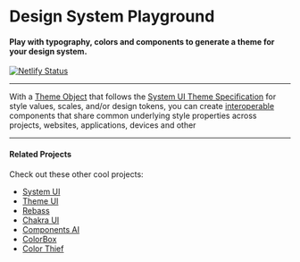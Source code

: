 # Design System Playground

#### Play with typography, colors and components to generate a theme for your design system.

[![Netlify Status](https://api.netlify.com/api/v1/badges/ca9cacda-5677-43e8-928d-c1970af41cfe/deploy-status)](https://app.netlify.com/sites/design-system-playground/deploys)

---

With a [Theme Object](https://theme-ui.com/theme-spec) that follows the [System UI Theme Specification](https://system-ui.com/) for style values, scales, and/or design tokens, you can create [interoperable](https://jxnblk.com/blog/interoperability/) components that share common underlying style properties across projects, websites, applications, devices and other

---

#### Related Projects

Check out these other cool projects:

- [System UI](https://system-ui.com/)
- [Theme UI](https://theme-ui.com/)
- [Rebass](https://rebassjs.org/)
- [Chakra UI](https://chakra-ui.com/)
- [Components AI](https://components.ai/)
- [ColorBox](https://www.colorbox.io/)
- [Color Thief](https://lokeshdhakar.com/projects/color-thief/)
